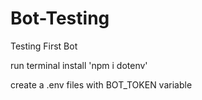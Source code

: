 # Bot-Testing
 Testing First Bot
 
 run terminal
install 'npm i dotenv'

create a .env files with BOT_TOKEN variable